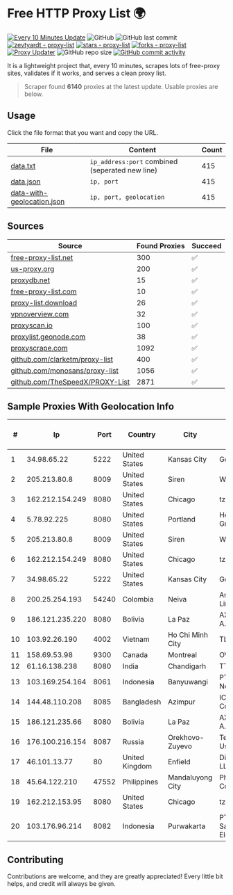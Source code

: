 
# Free HTTP Proxy List 🌍

[![Every 10 Minutes Update](https://github.com/mertguvencli/http-proxy-list/actions/workflows/main.yml/badge.svg?branch=main)](https://github.com/mertguvencli/http-proxy-list/actions/workflows/main.yml)
![GitHub](https://img.shields.io/github/license/mertguvencli/http-proxy-list)
![GitHub last commit](https://img.shields.io/github/last-commit/mertguvencli/http-proxy-list)
[![zevtyardt - proxy-list](https://img.shields.io/static/v1?label=zevtyardt&message=proxy-list&color=blue&logo=github)](https://github.com/zevtyardt/proxy-list "Go to GitHub repo")
[![stars - proxy-list](https://img.shields.io/github/stars/zevtyardt/proxy-list?style=social)](https://github.com/zevtyardt/proxy-list)
[![forks - proxy-list](https://img.shields.io/github/forks/zevtyardt/proxy-list?style=social)](https://github.com/zevtyardt/proxy-list)
[![Proxy Updater](https://github.com/zevtyardt/proxy-list/workflows/Proxy%20Updater/badge.svg)](https://github.com/zevtyardt/proxy-list/actions?query=workflow:"Proxy+Updater")
![GitHub repo size](https://img.shields.io/github/repo-size/zevtyardt/proxy-list)
[![GitHub commit activity](https://img.shields.io/github/commit-activity/m/zevtyardt/proxy-list?logo=commits)](https://github.com/zevtyardt/proxy-list/commits/main)

It is a lightweight project that, every 10 minutes, scrapes lots of free-proxy sites, validates if it works, and serves a clean proxy list.

> Scraper found **6140** proxies at the latest update. Usable proxies are below.

## Usage

Click the file format that you want and copy the URL.

|File|Content|Count|
|----|-------|-----|
|[data.txt](https://raw.githubusercontent.com/mertguvencli/http-proxy-list/main/proxy-list/data.txt)|`ip_address:port` combined (seperated new line)|415|
|[data.json](https://raw.githubusercontent.com/mertguvencli/http-proxy-list/main/proxy-list/data.json)|`ip, port`|415|
|[data-with-geolocation.json](https://raw.githubusercontent.com/mertguvencli/http-proxy-list/main/proxy-list/data-with-geolocation.json)|`ip, port, geolocation`|415|

## Sources

|Source|Found Proxies|Succeed|
|------|-------------|-------|
|[free-proxy-list.net](https://free-proxy-list.net)|300|✅|
|[us-proxy.org](https://www.us-proxy.org)|200|✅|
|[proxydb.net](http://proxydb.net)|15|✅|
|[free-proxy-list.com](https://free-proxy-list.com/?page=&port=&type%5B%5D=http&type%5B%5D=https&up_time=0&search=Search)|10|✅|
|[proxy-list.download](https://www.proxy-list.download/HTTP)|26|✅|
|[vpnoverview.com](https://vpnoverview.com/privacy/anonymous-browsing/free-proxy-servers)|32|✅|
|[proxyscan.io](https://www.proxyscan.io)|100|✅|
|[proxylist.geonode.com](https://proxylist.geonode.com/api/proxy-list?limit=300&page=1&sort_by=lastChecked&sort_type=desc&protocols=http,https)|38|✅|
|[proxyscrape.com](https://api.proxyscrape.com/v2/?request=displayproxies&protocol=http&timeout=10000&country=all&ssl=all&anonymity=all)|1092|✅|
|[github.com/clarketm/proxy-list](https://raw.githubusercontent.com/clarketm/proxy-list/master/proxy-list-raw.txt)|400|✅|
|[github.com/monosans/proxy-list](https://raw.githubusercontent.com/monosans/proxy-list/main/proxies/http.txt)|1056|✅|
|[github.com/TheSpeedX/PROXY-List](https://raw.githubusercontent.com/TheSpeedX/PROXY-List/master/http.txt)|2871|✅|


## Sample Proxies With Geolocation Info

|#|Ip|Port|Country|City|Internet Service Provider|
|-|--|----|-------|----|-------------------------|
|1|34.98.65.22|5222|United States|Kansas City|Google LLC|
|2|205.213.80.8|8009|United States|Siren|WiscNet|
|3|162.212.154.249|8080|United States|Chicago|tzulo, inc.|
|4|5.78.92.225|8080|United States|Portland|Hetzner Online GmbH|
|5|205.213.80.8|8009|United States|Siren|WiscNet|
|6|162.212.154.249|8080|United States|Chicago|tzulo, inc.|
|7|34.98.65.22|5222|United States|Kansas City|Google LLC|
|8|200.25.254.193|54240|Colombia|Neiva|Andinet ON Line|
|9|186.121.235.220|8080|Bolivia|La Paz|AXS Bolivia S. A.|
|10|103.92.26.190|4002|Vietnam|Ho Chi Minh City|TLSOFT|
|11|158.69.53.98|9300|Canada|Montreal|OVH SAS|
|12|61.16.138.238|8080|India|Chandigarh|TTL|
|13|103.169.254.164|8061|Indonesia|Banyuwangi|PT Master Star Network|
|14|144.48.110.208|8085|Bangladesh|Azimpur|ICC Communication|
|15|186.121.235.66|8080|Bolivia|La Paz|AXS Bolivia S. A.|
|16|176.100.216.154|8087|Russia|Orekhovo-Zuyevo|Telecom-Uslugi|
|17|46.101.13.77|80|United Kingdom|Enfield|DigitalOcean, LLC|
|18|45.64.122.210|47552|Philippines|Mandaluyong City|PhilCom Corporation|
|19|162.212.153.95|8080|United States|Chicago|tzulo, inc.|
|20|103.176.96.214|8082|Indonesia|Purwakarta|PT Global Sarana Elektronika|



## Contributing

Contributions are welcome, and they are greatly appreciated! Every
little bit helps, and credit will always be given.

